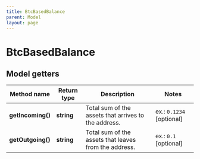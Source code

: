 ```yaml
---
title: BtcBasedBalance
parent: Model
layout: page
---
```


# BtcBasedBalance

## Model getters

Method name | Return type | Description | Notes
------------ | ------------- | ------------- | -------------
**getIncoming()** | **string** | Total sum of the assets that arrives to the address. | ex.: `0.1234` [optional]
**getOutgoing()** | **string** | Total sum of the assets that leaves from the address. | ex.: `0.1` [optional]

